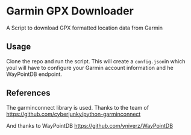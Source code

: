# Garmin GPX Downloader
A Script to download GPX formatted location data from Garmin

## Usage

Clone the repo and run the script. This will create a `config.json`in which youl will have to configure your Garmin account information and he WayPointDB endpoint.


## References

The garminconnect library is used. 
Thanks to the team of
https://github.com/cyberjunky/python-garminconnect

And thanks to WayPointDB 
https://github.com/yniverz/WayPointDB


